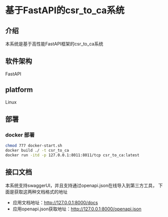 # 基于FastAPI的csr_to_ca系统
## 介绍
本系统是基于高性能FastAPI框架的csr_to_ca系统
## 软件架构
FastAPI
## platform
Linux
## 部署
### docker 部署
```bash
chmod 777 docker-start.sh
docker build ./ -t csr_to_ca
docker run -itd -p 127.0.0.1:8011:8011/tcp csr_to_ca:latest
```


## 接口文档
本系统支持swaggerUI，并且支持通过openapi.json在线导入到第三方工具，
下面是获取这两种文档格式的地址 
- 应用文档地址：http://127.0.0.1:8000/docs
- 应用openapi.json获取地址：http://127.0.0.1:8000/openapi.json
